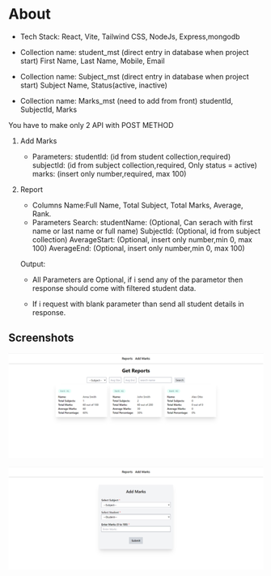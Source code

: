 # About

- Tech Stack: React, Vite, Tailwind CSS, NodeJs, Express,mongodb

- Collection name: student_mst (direct entry in database when project
  start)
  First Name, Last Name, Mobile, Email

- Collection name: Subject_mst (direct entry in database when project
  start)
  Subject Name, Status(active, inactive)

- Collection name: Marks_mst (need to add from front)
  studentId, SubjectId, Marks

You have to make only 2 API with POST METHOD

1.  Add Marks

    - Parameters:
      studentId: (id from student collection,required)
      subjectId: (id from subject collection,required, Only status = active)
      marks: (insert only number,required, max 100)

2.  Report

    - Columns Name:Full Name, Total Subject, Total Marks, Average, Rank.
    - Parameters Search:
      studentName: (Optional, Can serach with first name or last name or full
      name)
      SubjectId: (Optional, id from subject collection)
      AverageStart: (Optional, insert only number,min 0, max 100)
      AverageEnd: (Optional, insert only number,min 0, max 100)

    Output:

    - All Parameters are Optional, if i send any of the parametor then response should come with filtered student data.

    - If i request with blank parameter than send all student details in response.

## Screenshots

![Reports](screenshots/screenshot1.png)

![Add Marks](screenshots/screenshot2.png)
